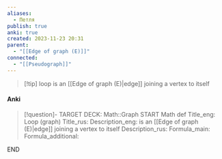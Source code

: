 ```yaml
---
aliases:
  - Петля
publish: true
anki: true
created: 2023-11-23 20:31
parent:
  - "[[Edge of graph (E)]]"
connected:
  - "[[Pseudograph]]"
---
```


> [!tip] loop
is an [[Edge of graph (E)|edge]]  joining a vertex to itself

#### Anki
> [!question]-
TARGET DECK: Math::Graph
START
Math def
Title_eng: Loop (graph)
Title_rus: 
Description_eng: is an [[Edge of graph (E)|edge]]  joining a vertex to itself
Description_rus: 
Formula_main: 
Formula_additional:
<!--ID: 1705263594120-->
END











